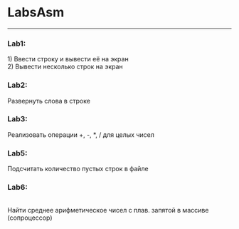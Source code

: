 # LabsAsm
<hr>
<h3>Lab1:</h3> 
1) Ввести строку и вывести её на экран<br>
2) Вывести несколько строк на экран
<h3>Lab2:</h3>
Развернуть слова в строке
<h3>Lab3:</h3>
Реализовать операции +, -, *, / для целых чисел
<h3>Lab5:</h3>
Подсчитать количество пустых строк в файле
<h3>Lab6:</h3><br>
Найти среднее арифметическое чисел с плав. запятой в массиве (сопроцессор)
